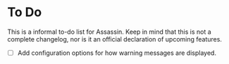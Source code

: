 # To Do

This is a informal to-do list for Assassin. Keep in mind that this is not a complete changelog, nor is it an official declaration of upcoming features.

- [ ] Add configuration options for how warning messages are displayed.
